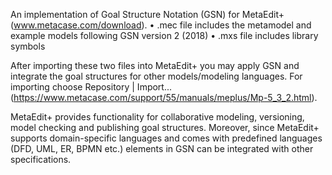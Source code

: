 An implementation of Goal Structure Notation (GSN) for MetaEdit+ (www.metacase.com/download). 
  •	.mec file includes the metamodel and example models following GSN version 2 (2018) 
  •	.mxs file includes library symbols

After importing these two files into MetaEdit+ you may apply GSN and integrate the goal structures for other models/modeling languages. For importing choose Repository | Import... (https://www.metacase.com/support/55/manuals/meplus/Mp-5_3_2.html).

MetaEdit+ provides functionality for collaborative modeling, versioning, model checking and publishing goal structures. Moreover, since MetaEdit+ supports domain-specific languages and comes with predefined languages (DFD, UML, ER, BPMN etc.) elements in GSN can be integrated with other specifications.
